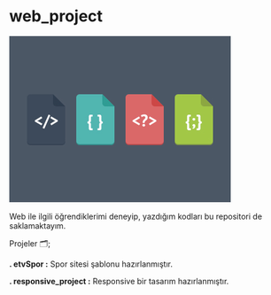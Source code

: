 # web_project

![](/images/webimage.jpg)


Web ile ilgili öğrendiklerimi deneyip, yazdığım kodları bu repositori de saklamaktayım.

Projeler 🗂;

**. etvSpor :**  Spor sitesi şablonu hazırlanmıştır.

**. responsive_project :**  Responsive bir tasarım hazırlanmıştır.
